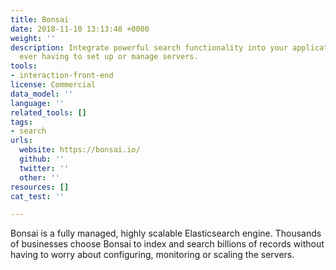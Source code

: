 ```yaml
---
title: Bonsai
date: 2018-11-10 13:13:48 +0000
weight: ''
description: Integrate powerful search functionality into your applications, without
  ever having to set up or manage servers.
tools:
- interaction-front-end
license: Commercial
data_model: ''
language: ''
related_tools: []
tags:
- search
urls:
  website: https://bonsai.io/
  github: ''
  twitter: ''
  other: ''
resources: []
cat_test: ''

---
```

Bonsai is a fully managed, highly scalable Elasticsearch engine. Thousands of businesses choose Bonsai to index and search billions of records without having to worry about configuring, monitoring or scaling the servers.